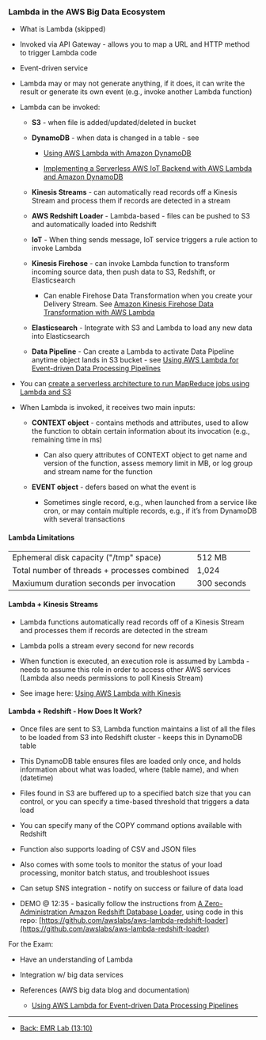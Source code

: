 ### Lambda in the AWS Big Data Ecosystem

* What is Lambda (skipped)

* Invoked via API Gateway - allows you to map a URL and HTTP method to trigger Lambda code

* Event-driven service

* Lambda may or may not generate anything, if it does, it can write the result or generate its own event (e.g., invoke another Lambda function)

* Lambda can be invoked:

    * **S3** - when file is added/updated/deleted in bucket

    * **DynamoDB** - when data is changed in a table - see 

        * [Using AWS Lambda with Amazon DynamoDB](http://docs.aws.amazon.com/lambda/latest/dg/with-ddb.html) 

        * [Implementing a Serverless AWS IoT Backend with AWS Lambda and Amazon DynamoDB](https://aws.amazon.com/blogs/compute/implementing-a-serverless-aws-iot-backend-with-aws-lambda-and-amazon-dynamodb/)

    * **Kinesis Streams** - can automatically read records off a Kinesis Stream and process them if records are detected in a stream

    * **AWS Redshift Loader** - Lambda-based - files can be pushed to S3 and automatically loaded into Redshift

    * **IoT** - When thing sends message, IoT service triggers a rule action to invoke Lambda

    * **Kinesis Firehose** - can invoke Lambda function to transform incoming source data, then push data to S3, Redshift, or Elasticsearch

        * Can enable Firehose Data Transformation when you create your Delivery Stream.  See [Amazon Kinesis Firehose Data Transformation with AWS Lambda](https://aws.amazon.com/blogs/compute/amazon-kinesis-firehose-data-transformation-with-aws-lambda/)

    * **Elasticsearch** - Integrate with S3 and Lambda to load any new data into Elasticsearch

    * **Data Pipeline** - Can create a Lambda to activate Data Pipeline anytime object lands in S3 bucket - see [Using AWS Lambda for Event-driven Data Processing Pipelines](https://aws.amazon.com/blogs/big-data/using-aws-lambda-for-event-driven-data-processing-pipelines/)

* You can [create a serverless architecture to run MapReduce jobs using Lambda and S3](https://aws.amazon.com/blogs/compute/ad-hoc-big-data-processing-made-simple-with-serverless-mapreduce/)

* When Lambda is invoked, it receives two main inputs:

    * **CONTEXT object** - contains methods and attributes, used to allow the function to obtain certain information about its invocation (e.g., remaining time in ms)

        * Can also query attributes of CONTEXT object to get name and version of the function, assess memory limit in MB, or log group and stream name for the function

    * **EVENT object** - defers based on what the event is

        * Sometimes single record, e.g., when launched from a service like cron, or may contain multiple records, e.g., if it’s from DynamoDB with several transactions

#### Lambda Limitations

<table>
  <tr>
    <td>Ephemeral disk capacity ("/tmp" space)</td>
    <td>512 MB</td>
  </tr>
  <tr>
    <td>Total number of threads + processes combined </td>
    <td>1,024</td>
  </tr>
  <tr>
    <td>Maxiumum duration seconds per invocation</td>
    <td>300 seconds</td>
  </tr>
</table>


#### Lambda + Kinesis Streams

* Lambda functions automatically read records off of a Kinesis Stream and processes them if records are detected in the stream

* Lambda polls a stream every second for new records

* When function is executed, an execution role is assumed by Lambda - needs to assume this role in order to access other AWS services (Lambda also needs permissions to poll Kinesis Stream)

* See image here: [Using AWS Lambda with Kinesis](http://docs.aws.amazon.com/lambda/latest/dg/with-kinesis.html)

#### Lambda + Redshift - How Does It Work?

* Once files are sent to S3, Lambda function maintains a list of all the files to be loaded from S3 into Redshift cluster - keeps this in DynamoDB table

* This DynamoDB table ensures files are loaded only once, and holds information about what was loaded, where (table name), and when (datetime)

* Files found in S3 are buffered up to a specified batch size that you can control, or you can specify a time-based threshold that triggers a data load

* You can specify many of the COPY command options available with Redshift

* Function also supports loading of CSV and JSON files

* Also comes with some tools to monitor the status of your load processing, monitor batch status, and troubleshoot issues

* Can setup SNS integration - notify on success or failure of data load

* DEMO @ 12:35 - basically follow the instructions from [A Zero-Administration Amazon Redshift Database Loader](https://aws.amazon.com/blogs/big-data/a-zero-administration-amazon-redshift-database-loader/), using code in this repo: [https://github.com/awslabs/aws-lambda-redshift-loader](https://github.com/awslabs/aws-lambda-redshift-loader) 

For the Exam:

* Have an understanding of Lambda

* Integration w/ big data services

* References (AWS big data blog and documentation)

    * [Using AWS Lambda for Event-driven Data Processing Pipelines](https://aws.amazon.com/blogs/big-data/using-aws-lambda-for-event-driven-data-processing-pipelines/)

---

* [Back: EMR Lab (13:10)](EMR_Lab.md)
